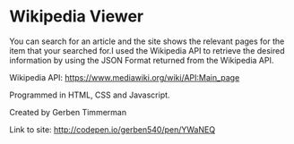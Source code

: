 # Wikipedia Viewer
You can search for an article and the site shows the relevant pages for the item that your searched for.I used the Wikipedia API to retrieve the desired information by using the JSON Format returned from the Wikipedia API.

Wikipedia API: https://www.mediawiki.org/wiki/API:Main_page

Programmed in HTML, CSS and Javascript.


Created by Gerben Timmerman

Link to site: http://codepen.io/gerben540/pen/YWaNEQ
